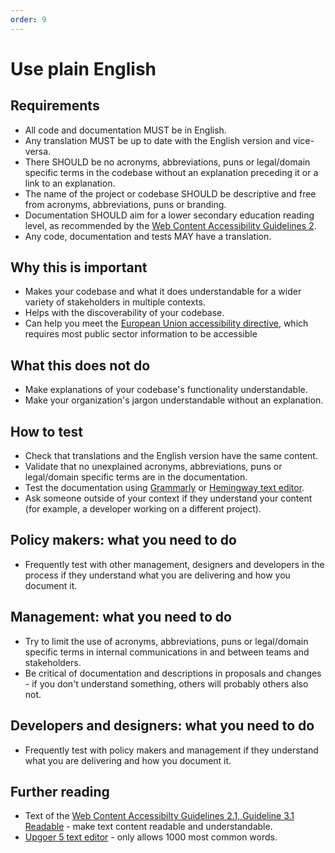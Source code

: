 ```yaml
---
order: 9
---
```


# Use plain English

## Requirements

* All code and documentation MUST be in English.
* Any translation MUST be up to date with the English version and vice-versa.
* There SHOULD be no acronyms, abbreviations, puns or legal/domain specific terms in the codebase without an explanation preceding it or a link to an explanation.
* The name of the project or codebase SHOULD be descriptive and free from acronyms, abbreviations, puns or branding.
* Documentation SHOULD aim for a lower secondary education reading level, as recommended by the [Web Content Accessibility Guidelines 2](https://www.w3.org/WAI/WCAG21/quickref/?showtechniques=315#readable).
* Any code, documentation and tests MAY have a translation.

## Why this is important

* Makes your codebase and what it does understandable for a wider variety of stakeholders in multiple contexts.
* Helps with the discoverability of your codebase.
* Can help you meet the [European Union accessibility directive](https://ec.europa.eu/digital-single-market/en/web-accessibility), which requires most public sector information to be accessible

## What this does not do

* Make explanations of your codebase's functionality understandable.
* Make your organization's jargon understandable without an explanation.

## How to test

* Check that translations and the English version have the same content.
* Validate that no unexplained acronyms, abbreviations, puns or legal/domain specific terms are in the documentation.
* Test the documentation using [Grammarly](https://www.grammarly.com/) or [Hemingway text editor](https://hemingwayapp.com/).
* Ask someone outside of your context if they understand your content (for example, a developer working on a different project).


## Policy makers: what you need to do

* Frequently test with other management, designers and developers in the process if they understand what you are delivering and how you document it.

## Management: what you need to do

* Try to limit the use of acronyms, abbreviations, puns or legal/domain specific terms in internal communications in and between teams and stakeholders.
* Be critical of documentation and descriptions in proposals and changes - if you don't understand something, others will probably others also not.

## Developers and designers: what you need to do

* Frequently test with policy makers and management if they understand what you are delivering and how you document it.

## Further reading

* Text of the [Web Content Accessibilty Guidelines 2.1, Guideline 3.1 Readable](https://www.w3.org/TR/WCAG21/#readable) - make text content readable and understandable.
* [Upgoer 5 text editor](https://splasho.com/upgoer5/) - only allows 1000 most common words.
